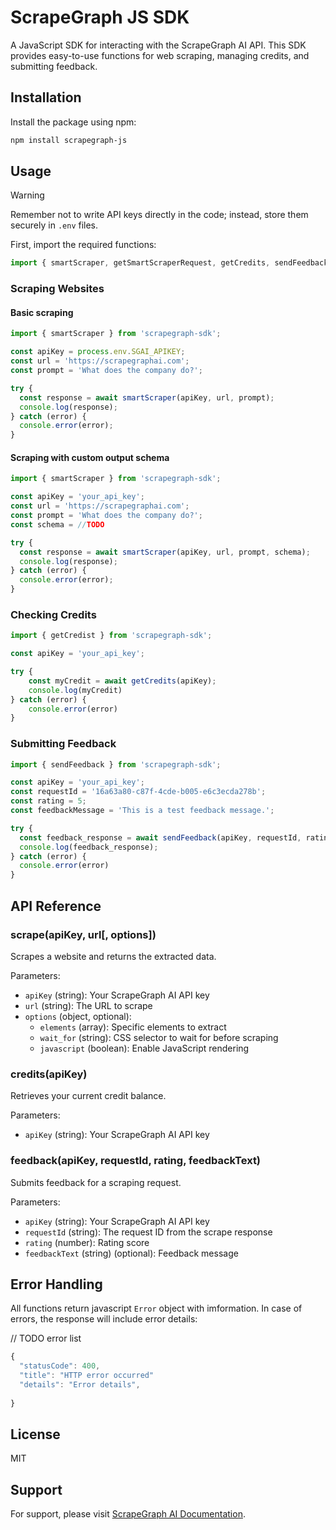 # ScrapeGraph JS SDK

A JavaScript SDK for interacting with the ScrapeGraph AI API. This SDK provides easy-to-use functions for web scraping, managing credits, and submitting feedback.

## Installation

Install the package using npm:

```bash
npm install scrapegraph-js
```

## Usage

> [!WARNING]  
> Remember not to write API keys directly in the code; instead, store them securely in `.env` files.

First, import the required functions:

```javascript
import { smartScraper, getSmartScraperRequest, getCredits, sendFeedback } from 'scrapegraph-sdk';
```

### Scraping Websites

#### Basic scraping

```javascript
import { smartScraper } from 'scrapegraph-sdk';

const apiKey = process.env.SGAI_APIKEY;
const url = 'https://scrapegraphai.com';
const prompt = 'What does the company do?';

try {
  const response = await smartScraper(apiKey, url, prompt);
  console.log(response);
} catch (error) {
  console.error(error);
}
```

#### Scraping with custom output schema

```javascript
import { smartScraper } from 'scrapegraph-sdk';

const apiKey = 'your_api_key';
const url = 'https://scrapegraphai.com';
const prompt = 'What does the company do?';
const schema = //TODO

try {
  const response = await smartScraper(apiKey, url, prompt, schema);
  console.log(response);
} catch (error) {
  console.error(error);
}
```

### Checking Credits

```javascript
import { getCredist } from 'scrapegraph-sdk';

const apiKey = 'your_api_key';

try {
	const myCredit = await getCredits(apiKey);
	console.log(myCredit)
} catch (error) {
	console.error(error)
}
```

### Submitting Feedback

```javascript
import { sendFeedback } from 'scrapegraph-sdk';

const apiKey = 'your_api_key';
const requestId = '16a63a80-c87f-4cde-b005-e6c3ecda278b';
const rating = 5;
const feedbackMessage = 'This is a test feedback message.';

try {
  const feedback_response = await sendFeedback(apiKey, requestId, rating, feedbackMessage);
  console.log(feedback_response);
} catch (error) {
  console.error(error)
}
```

## API Reference

### scrape(apiKey, url[, options])

Scrapes a website and returns the extracted data.

Parameters:
- `apiKey` (string): Your ScrapeGraph AI API key
- `url` (string): The URL to scrape
- `options` (object, optional):
  - `elements` (array): Specific elements to extract
  - `wait_for` (string): CSS selector to wait for before scraping
  - `javascript` (boolean): Enable JavaScript rendering

### credits(apiKey)

Retrieves your current credit balance.

Parameters:
- `apiKey` (string): Your ScrapeGraph AI API key

### feedback(apiKey, requestId, rating, feedbackText)

Submits feedback for a scraping request.

Parameters:
- `apiKey` (string): Your ScrapeGraph AI API key
- `requestId` (string): The request ID from the scrape response
- `rating` (number): Rating score
- `feedbackText` (string) (optional): Feedback message

## Error Handling

All functions return javascript `Error` object with imformation. In case of errors, the response will include error details:

// TODO error list

```javascript
{
  "statusCode": 400,
  "title": "HTTP error occurred"
  "details": "Error details",
  
}
```

## License

MIT

## Support

For support, please visit [ScrapeGraph AI Documentation](https://sgai-api.onrender.com/docs).




